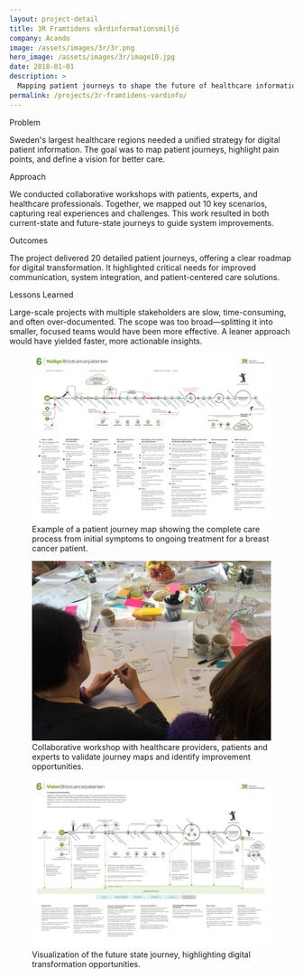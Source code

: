 ```yaml
---
layout: project-detail
title: 3R Framtidens vårdinformationsmiljö
company: Acando
image: /assets/images/3r/3r.png
hero_image: /assets/images/3r/image10.jpg
date: 2018-01-01
description: >
  Mapping patient journeys to shape the future of healthcare information systems in Sweden.
permalink: /projects/3r-framtidens-vardinfo/
---
```


<div class="project-grid">
  <div class="grid-headline">Problem</div>
  <div class="grid-content">
    <p>Sweden's largest healthcare regions needed a unified strategy for digital patient information. The goal was to map patient journeys, highlight pain points, and define a vision for better care.</p>
  </div>
  
  <div class="grid-headline">Approach</div>
  <div class="grid-content">
    <p>We conducted collaborative workshops with patients, experts, and healthcare professionals. Together, we mapped out 10 key scenarios, capturing real experiences and challenges. This work resulted in both current-state and future-state journeys to guide system improvements.</p>
  </div>

  <div class="grid-headline">Outcomes</div>
  <div class="grid-content">
    <p>The project delivered 20 detailed patient journeys, offering a clear roadmap for digital transformation. It highlighted critical needs for improved communication, system integration, and patient-centered care solutions.</p>
  </div>

  <div class="grid-headline">Lessons Learned</div>
  <div class="grid-content">
    <p>Large-scale projects with multiple stakeholders are slow, time-consuming, and often over-documented. The scope was too broad—splitting it into smaller, focused teams would have been more effective. A leaner approach would have yielded faster, more actionable insights.</p>
  </div>
</div>

<figure class="project-image">
  <img src="/assets/images/3r/image9.jpeg" alt="3R Patient Journey Map">
  <figcaption>Example of a patient journey map showing the complete care process from initial symptoms to ongoing treatment for a breast cancer patient.</figcaption>
</figure>

<figure class="project-image">
  <img src="/assets/images/3r/image16.jpg" alt="Workshop session with healthcare providers">
  <figcaption>Collaborative workshop with healthcare providers, patients and experts to validate journey maps and identify improvement opportunities.</figcaption>
</figure>

<figure class="project-image">
  <img src="/assets/images/3r/image11.jpeg" alt="Future state journey visualization">
  <figcaption>Visualization of the future state journey, highlighting digital transformation opportunities.</figcaption>
</figure>